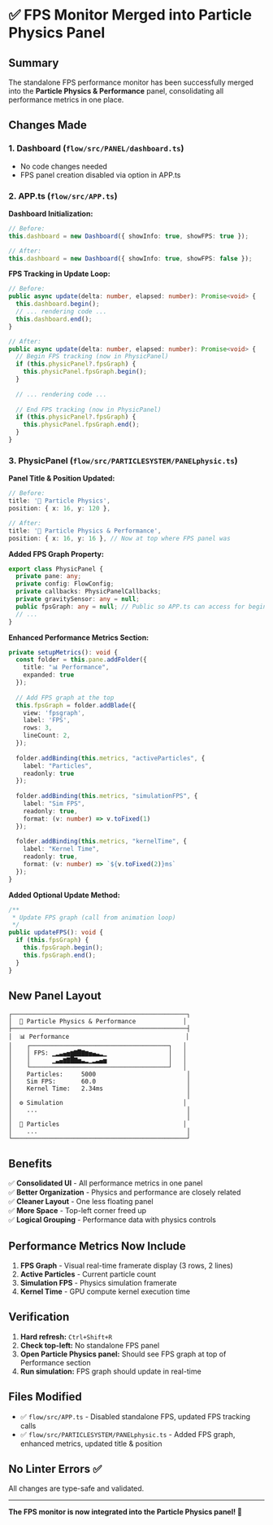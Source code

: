 # ✅ FPS Monitor Merged into Particle Physics Panel

## Summary

The standalone FPS performance monitor has been successfully merged into the **Particle Physics & Performance** panel, consolidating all performance metrics in one place.

## Changes Made

### 1. **Dashboard** (`flow/src/PANEL/dashboard.ts`)
- No code changes needed
- FPS panel creation disabled via option in APP.ts

### 2. **APP.ts** (`flow/src/APP.ts`)

**Dashboard Initialization:**
```typescript
// Before:
this.dashboard = new Dashboard({ showInfo: true, showFPS: true });

// After:
this.dashboard = new Dashboard({ showInfo: true, showFPS: false });
```

**FPS Tracking in Update Loop:**
```typescript
// Before:
public async update(delta: number, elapsed: number): Promise<void> {
  this.dashboard.begin();
  // ... rendering code ...
  this.dashboard.end();
}

// After:
public async update(delta: number, elapsed: number): Promise<void> {
  // Begin FPS tracking (now in PhysicPanel)
  if (this.physicPanel?.fpsGraph) {
    this.physicPanel.fpsGraph.begin();
  }
  
  // ... rendering code ...
  
  // End FPS tracking (now in PhysicPanel)
  if (this.physicPanel?.fpsGraph) {
    this.physicPanel.fpsGraph.end();
  }
}
```

### 3. **PhysicPanel** (`flow/src/PARTICLESYSTEM/PANELphysic.ts`)

**Panel Title & Position Updated:**
```typescript
// Before:
title: '🌊 Particle Physics',
position: { x: 16, y: 120 },

// After:
title: '🌊 Particle Physics & Performance',
position: { x: 16, y: 16 }, // Now at top where FPS panel was
```

**Added FPS Graph Property:**
```typescript
export class PhysicPanel {
  private pane: any;
  private config: FlowConfig;
  private callbacks: PhysicPanelCallbacks;
  private gravitySensor: any = null;
  public fpsGraph: any = null; // Public so APP.ts can access for begin()/end()
  // ...
}
```

**Enhanced Performance Metrics Section:**
```typescript
private setupMetrics(): void {
  const folder = this.pane.addFolder({ 
    title: "📊 Performance", 
    expanded: true 
  });
  
  // Add FPS graph at the top
  this.fpsGraph = folder.addBlade({
    view: 'fpsgraph',
    label: 'FPS',
    rows: 3,
    lineCount: 2,
  });
  
  folder.addBinding(this.metrics, "activeParticles", { 
    label: "Particles", 
    readonly: true 
  });
  
  folder.addBinding(this.metrics, "simulationFPS", { 
    label: "Sim FPS", 
    readonly: true, 
    format: (v: number) => v.toFixed(1) 
  });
  
  folder.addBinding(this.metrics, "kernelTime", { 
    label: "Kernel Time", 
    readonly: true, 
    format: (v: number) => `${v.toFixed(2)}ms` 
  });
}
```

**Added Optional Update Method:**
```typescript
/**
 * Update FPS graph (call from animation loop)
 */
public updateFPS(): void {
  if (this.fpsGraph) {
    this.fpsGraph.begin();
    this.fpsGraph.end();
  }
}
```

## New Panel Layout

```
┌────────────────────────────────────────────────┐
│  🌊 Particle Physics & Performance             │
├────────────────────────────────────────────────┤
│  📊 Performance                                │
│    ┌──────────────────────────────────────┐   │
│    │ FPS: ▁▂▃▄▅▆▇█▇▆▅▄▃▂▁                 │   │
│    │      ▁▃▄▆▇█▇▅▃▂▁▂▃▄▅                 │   │
│    └──────────────────────────────────────┘   │
│    Particles:     5000                         │
│    Sim FPS:       60.0                         │
│    Kernel Time:   2.34ms                       │
│                                                │
│  ⚙️ Simulation                                 │
│    ...                                         │
│                                                │
│  🔵 Particles                                  │
│    ...                                         │
└────────────────────────────────────────────────┘
```

## Benefits

✅ **Consolidated UI** - All performance metrics in one panel  
✅ **Better Organization** - Physics and performance are closely related  
✅ **Cleaner Layout** - One less floating panel  
✅ **More Space** - Top-left corner freed up  
✅ **Logical Grouping** - Performance data with physics controls  

## Performance Metrics Now Include

1. **FPS Graph** - Visual real-time framerate display (3 rows, 2 lines)
2. **Active Particles** - Current particle count
3. **Simulation FPS** - Physics simulation framerate
4. **Kernel Time** - GPU compute kernel execution time

## Verification

1. **Hard refresh:** `Ctrl+Shift+R`
2. **Check top-left:** No standalone FPS panel
3. **Open Particle Physics panel:** Should see FPS graph at top of Performance section
4. **Run simulation:** FPS graph should update in real-time

## Files Modified

- ✅ `flow/src/APP.ts` - Disabled standalone FPS, updated FPS tracking calls
- ✅ `flow/src/PARTICLESYSTEM/PANELphysic.ts` - Added FPS graph, enhanced metrics, updated title & position

## No Linter Errors ✅

All changes are type-safe and validated.

---

**The FPS monitor is now integrated into the Particle Physics panel! 🎉**


